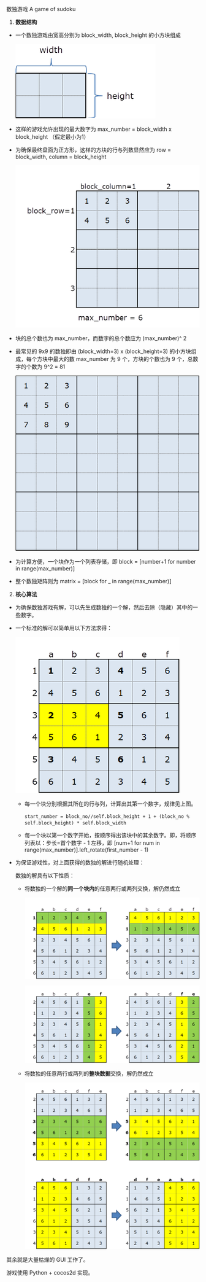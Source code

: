 数独游戏 A game of  sudoku

1. **数据结构**

- 一个数独游戏由宽高分别为 block_width,  block_height 的小方块组成

    ![](https://github.com/crixthegreat/sudoku/blob/master/readme_pic/1.png?raw=true)

- 这样的游戏允许出现的最大数字为 max_number = block_width x block_height （假定最小为1） 

- 为确保最终盘面为正方形，这样的方块的行与列数显然应为 row = block_width, column = block_height

    ![image-20200302162751717](https://github.com/crixthegreat/sudoku/blob/master/readme_pic/2.png?raw=true)

- 块的总个数也为 max_number，而数字的总个数应为  (max_number)^ 2

- 最常见的 9x9 的数独即由  (block_width=3) x (block_height=3) 的小方块组成，每个方块中最大的数 max_number 为 9 个，方块的个数也为 9 个，总数字的个数为 9^2 = 81

    ![image-20200302162855145](https://github.com/crixthegreat/sudoku/blob/master/readme_pic/3.png?raw=true)

- 为计算方便，一个块作为一个列表存储，即 block = [number+1 for number in range(max_number)]

- 整个数独矩阵则为 matrix = [block for _ in range(max_number)]

2. **核心算法**

- 为确保数独游戏有解，可以先生成数独的一个解，然后去除（隐藏）其中的一些数字。

- 一个标准的解可以简单用以下方法求得：

    ![image-20200302163711038](https://github.com/crixthegreat/sudoku/blob/master/readme_pic/4.png?raw=true)

    - 每一个块分别根据其所在的行与列，计算出其第一个数字，规律见上图。

        `start_number = block_no//self.block_height + 1 + (block_no % self.block_height) * self.block_width`

    - 每一个块以第一个数字开始，按顺序得出该块中的其余数字。即，将顺序列表以：步长=首个数字 - 1 左移，即 [num+1 for num in range(max_number)].left_rotate(first_number - 1)

- 为保证游戏性，对上面获得的数独的解进行随机处理：

    数独的解具有以下性质：

    - 将数独的一个解的**同一个块内**的任意两行或两列交换，解仍然成立

        ![image-20200302163236295](https://github.com/crixthegreat/sudoku/blob/master/readme_pic/5.png?raw=true)

        ![image-20200302163210304](https://github.com/crixthegreat/sudoku/blob/master/readme_pic/6.png?raw=true)

    - 将数独的任意两行或两列的**整块数据**交换，解仍然成立

        ![image-20200302163545288](https://github.com/crixthegreat/sudoku/blob/master/readme_pic/7.png?raw=true)

其余就是大量枯燥的 GUI 工作了。

游戏使用 Python + cocos2d 实现。
